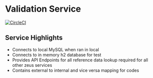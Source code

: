 # Validation Service
[![CircleCI](https://circleci.com/gh/Zeus-2-0/validation-service/tree/master.svg?style=svg)](https://circleci.com/gh/Zeus-2-0/validation-service/tree/master)

## Service Highlights
* Connects to local MySQL when ran in local
* Connects to in memory h2 database for test
* Provides API Endpoints for all reference data lookup required for all other zeus services
* Contains external to internal and vice versa mapping for codes